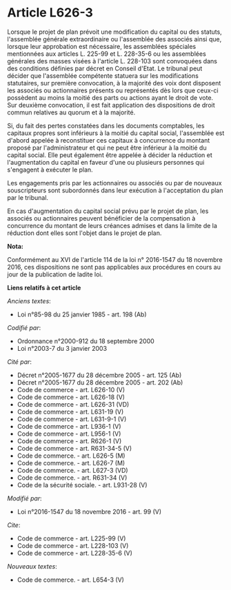 # Article L626-3

Lorsque le projet de plan prévoit une modification du capital ou des statuts, l'assemblée générale extraordinaire ou
l'assemblée des associés ainsi que, lorsque leur approbation est nécessaire, les assemblées spéciales mentionnées aux
articles L. 225-99 et L. 228-35-6 ou les assemblées générales des masses visées à l'article L. 228-103 sont convoquées dans
des conditions définies par décret en Conseil d'Etat. Le tribunal peut décider que l'assemblée compétente statuera sur les
modifications statutaires, sur première convocation, à la majorité des voix dont disposent les associés ou actionnaires
présents ou représentés dès lors que ceux-ci possèdent au moins la moitié des parts ou actions ayant le droit de vote. Sur
deuxième convocation, il est fait application des dispositions de droit commun relatives au quorum et à la majorité. 

Si, du fait des pertes constatées dans les documents comptables, les capitaux propres sont inférieurs à la moitié du capital
social, l'assemblée est d'abord appelée à reconstituer ces capitaux à concurrence du montant proposé par l'administrateur et
qui ne peut être inférieur à la moitié du capital social. Elle peut également être appelée à décider la réduction et
l'augmentation du capital en faveur d'une ou plusieurs personnes qui s'engagent à exécuter le plan. 

Les engagements pris par les actionnaires ou associés ou par de nouveaux souscripteurs sont subordonnés dans leur exécution à
l'acceptation du plan par le tribunal. 

En cas d'augmentation du capital social prévu par le projet de plan, les associés ou actionnaires peuvent bénéficier de la
compensation à concurrence du montant de leurs créances admises et dans la limite de la réduction dont elles sont l'objet
dans le projet de plan.

**Nota:**

Conformément au XVI de l'article 114 de la loi n° 2016-1547 du 18 novembre 2016, ces dispositions ne sont pas applicables aux
procédures en cours au jour de la publication de ladite loi.

**Liens relatifs à cet article**

_Anciens textes_:

  - Loi n°85-98 du 25 janvier 1985 - art. 198 (Ab)

_Codifié par_:

  - Ordonnance n°2000-912 du 18 septembre 2000
  - Loi n°2003-7 du 3 janvier 2003

_Cité par_:

  - Décret n°2005-1677 du 28 décembre 2005 - art. 125 (Ab)
  - Décret n°2005-1677 du 28 décembre 2005 - art. 202 (Ab)
  - Code de commerce - art. L626-10 (V)
  - Code de commerce - art. L626-18 (V)
  - Code de commerce - art. L626-31 (VD)
  - Code de commerce - art. L631-19 (V)
  - Code de commerce - art. L631-9-1 (V)
  - Code de commerce - art. L936-1 (V)
  - Code de commerce - art. L956-1 (V)
  - Code de commerce - art. R626-1 (V)
  - Code de commerce - art. R631-34-5 (V)
  - Code de commerce. - art. L626-5 (M)
  - Code de commerce. - art. L626-7 (M)
  - Code de commerce. - art. L627-3 (VD)
  - Code de commerce. - art. R631-34 (V)
  - Code de la sécurité sociale. - art. L931-28 (V)

_Modifié par_:

  - Loi n°2016-1547 du 18 novembre 2016 - art. 99 (V)

_Cite_:

  - Code de commerce - art. L225-99 (V)
  - Code de commerce - art. L228-103 (V)
  - Code de commerce - art. L228-35-6 (V)

_Nouveaux textes_:

  - Code de commerce. - art. L654-3 (V)
